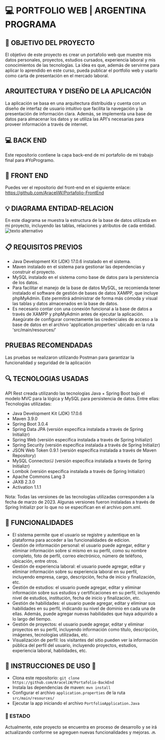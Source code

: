 # 💻 PORTFOLIO WEB | ARGENTINA PROGRAMA

## 📍 OBJETIVO DEL PROYECTO
El objetivo de este proyecto es crear un portafolio web que muestre mis datos personales, proyectos, estudios cursados, experiencia laboral y mis conocimientos de las tecnologías. La idea es que, además de servirme para aplicar lo aprendido en este curso, pueda publicar el portfolio web y usarlo como carta de presentación en el mercado laboral.
  
    

## ARQUITECTURA Y DISEÑO DE LA APLICACIÓN
La aplicación se basa en una arquitectura distribuida y cuenta con un diseño de interfaz de usuario intuitivo que facilita la navegación y la presentación de información clara. Además, se implementa una base de datos para almacenar los datos y se utiliza las API's necesarias para proveer información a través de internet.


## 💻 BACK END 
Este repositorio contiene la capa back-end de mi portafolio de mi trabajo final para #YoProgramo.

## 🎨 FRONT END
Puedes ver el repositorio del front-end en el siguiente enlace: https://github.com/AraceliW/Portafolio-FrontEnd


## 💡 DIAGRAMA ENTIDAD-RELACION
En este diagrama se muestra la estructura de la base de datos utilizada en mi proyecto, incluyendo las tablas, relaciones y atributos de cada entidad.
![texto alternativo](https://drive.google.com/uc?export=download&id=1UhZzhM0GeXvlESCACB5X1tVVfejbTFyb)



## 📋 REQUISITOS PREVIOS
- Java Development Kit (JDK) 17.0.6 instalado en el sistema.
- Maven instalado en el sistema para gestionar las dependencias y construir el proyecto.
- MySQL instalado en el sistema como base de datos para la persistencia de los datos.
- Para facilitar el manejo de la base de datos MySQL, se recomienda tener instalado el software de gestión de bases de datos XAMPP, que incluye phpMyAdmin. Este permitirá administrar de forma más cómoda y visual las tablas y datos almacenados en la base de datos.
- Es necesario contar con una conexión funcional a la base de datos a través de XAMPP y phpMyAdmin antes de ejecutar la aplicación. Asegúrate de configurar correctamente las credenciales de acceso a la base de datos en el archivo 'application.properties' ubicado en la ruta 'src/main/resources/'

## PRUEBAS RECOMENDADAS
Las pruebas se realizaron utilizando Postman para garantizar la funcionalidad y seguridad de la aplicación


## 🔍 TECNOLOGIAS USADAS
API Rest creada utilizando las tecnologías Java + Spring Boot bajo el modelo MVC para la lógica y MySQL para persistencia de datos. Entre ellas:
Tecnologías utilizadas:
- Java Development Kit (JDK) 17.0.6
- Maven 3.9.0
- Spring Boot 3.0.4
- Spring Data JPA (versión específica instalada a través de Spring Initializr)
- Spring Web (versión específica instalada a través de Spring Initializr)
- Spring Security (versión específica instalada a través de Spring Initializr)
- JSON Web Token 0.9.1 (versión específica instalada a través de Maven Repository)
- MySQL Connector/J (versión específica instalada a través de Spring Initializr)
- Lombok (versión específica instalada a través de Spring Initializr)
- Apache Commons Lang 3
- JAXB 2.3.0
- Activation 1.1.1

Nota: Todas las versiones de las tecnologías utilizadas corresponden a la fecha de marzo de 2023. Algunas versiones fueron instaladas a través de Spring Initializr por lo que no se especifican en el archivo pom.xml.


## 🔧 FUNCIONALIDADES
- El sistema permite que el usuario se registre y autentique en la plataforma para acceder a las funcionalidades de edicion.
- Gestión de información personal: el usuario puede agregar, editar y eliminar información sobre sí mismo en su perfil, como su nombre completo, foto de perfil, correo electrónico, número de teléfono, ubicación, entre otros.
- Gestión de experiencia laboral: el usuario puede agregar, editar y eliminar información sobre su experiencia laboral en su perfil, incluyendo empresa, cargo, descripción, fecha de inicio y finalización, etc.
- Gestión de estudios: el usuario puede agregar, editar y eliminar información sobre sus estudios y certificaciones en su perfil, incluyendo nivel de estudios, institución, fecha de inicio y finalización, etc.
- Gestión de habilidades: el usuario puede agregar, editar y eliminar sus habilidades en su perfil, indicando su nivel de dominio en cada una de ellas. Además, puede agregar nuevas habilidades que haya adquirido a lo largo del tiempo.
- Gestión de proyectos: el usuario puede agregar, editar y eliminar proyectos en su perfil, incluyendo información como título, descripción, imágenes, tecnologías utilizadas, etc.
- Visualización de perfil: los visitantes del sitio pueden ver la información pública del perfil del usuario, incluyendo proyectos, estudios, experiencia laboral, habilidades, etc.



## 🚀 INSTRUCCIONES DE USO 🚀
- Clona este repositorio: 
    `git clone https://github.com/AraceliW/Portafolio-BackEnd`
- Instala las dependencias de maven: 
    `mvn install`
- Configurar el archivo `application.properties` de la ruta `src/main/resources/`
- Ejecutar la app iniciando el archivo `PortfolioApplication.Java`



### 🚧 ESTADO
Actualmente, este proyecto se encuentra en proceso de desarrollo y se irá actualizando conforme se agreguen nuevas funcionalidades y mejoras. 🔜




